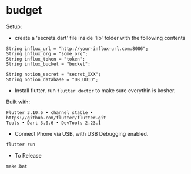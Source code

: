 # budget

Setup:

 - create a 'secrets.dart' file inside 'lib' folder with the following contents

```
String influx_url = "http://your-influx-url.com:8086";
String influx_org = "some_org";
String influx_token = "token";
String influx_bucket = "bucket";

String notion_secret = "secret_XXX";
String notion_database = "DB_UUID";

```

 - Install flutter. run `flutter doctor` to make sure everythin is kosher.
 
 Built with:
 
```
Flutter 3.10.6 • channel stable • https://github.com/flutter/flutter.git
Tools • Dart 3.0.6 • DevTools 2.23.1
```

 - Connect Phone via USB, with USB Debugging enabled.

```flutter run```


 - To Release

```make.bat```